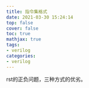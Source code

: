 ```yaml
---
title: 指令集格式
date: 2021-03-30 15:24:14
top: false
cover: false
toc: true
mathjax: true
tags:
- verilog
categories:
- verilog
---
```


rst的正负问题，三种方式的优劣。
